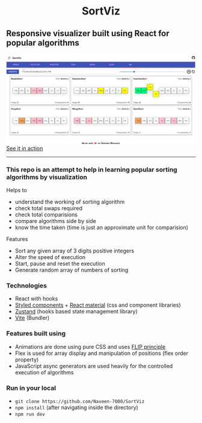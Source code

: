 <h1 align="center">
    SortViz
</h1>

## Responsive visualizer built using React for popular algorithms

<a href="https://sadanandpai.github.io/sorting-visualizer/dist/"><img src="cover.png" alt="cover" /></a>
[See it in action](https://sadanandpai.github.io/sorting-visualizer/dist/)

---

### This repo is an attempt to help in learning popular sorting algorithms by visualization

Helps to

- understand the working of sorting algorithm
- check total swaps required
- check total comparisions
- compare algorithms side by side
- know the time taken (time is just an approximate unit for comparision)

Features

- Sort any given array of 3 digits positive integers
- Alter the speed of execution
- Start, pause and reset the execution
- Generate random array of numbers of sorting

### Technologies

- React with hooks
- [Styled components](https://styled-components.com/) + [React material](https://material-ui.com/) (css and component libraries)
- [Zustand](https://github.com/pmndrs/zustand) (hooks based state management library)
- [Vite](https://vitejs.dev/) (Bundler)

### Features built using

- Animations are done using pure CSS and uses [FLIP principle](https://aerotwist.com/blog/flip-your-animations/)
- Flex is used for array display and manipulation of positions (flex order property)
- JavaScript async generators are used heavily for the controlled execution of algorithms

### Run in your local

- ```git clone https://github.com/Naveen-7000/SortViz```
- ```npm install``` (after navigating inside the directory)
- ```npm run dev```
